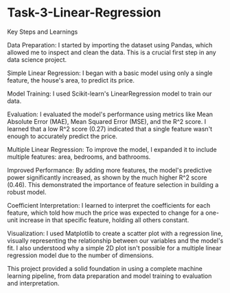 # Task-3-Linear-Regression
Key Steps and Learnings

Data Preparation: I started by importing the dataset using Pandas, which allowed me to inspect and clean the data. This is a crucial first step in any data science project.

Simple Linear Regression: I began with a basic model using only a single feature, the house's area, to predict its price.

Model Training: I used Scikit-learn's LinearRegression model to train our data.

Evaluation: I evaluated the model's performance using metrics like Mean Absolute Error (MAE), Mean Squared Error (MSE), and the R^2 score. I learned that a low R^2 score (0.27) indicated that a single feature wasn't enough to accurately predict the price.

Multiple Linear Regression: To improve the model, I expanded it to include multiple features: area, bedrooms, and bathrooms.

Improved Performance: By adding more features, the model's predictive power significantly increased, as shown by the much higher R^2
score (0.46). This demonstrated the importance of feature selection in building a robust model.

Coefficient Interpretation: I learned to interpret the coefficients for each feature, which told how much the price was expected to change for a one-unit increase in that specific feature, holding all others constant.

Visualization: I used Matplotlib to create a scatter plot with a regression line, visually representing the relationship between our variables and the model's fit. I also understood why a simple 2D plot isn't possible for a multiple linear regression model due to the number of dimensions.

This project provided a solid foundation in using a complete machine learning pipeline, from data preparation and model training to evaluation and interpretation.
